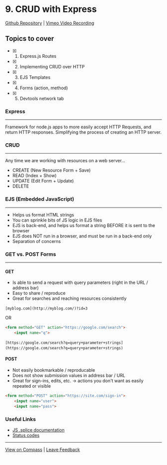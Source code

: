 # 9. CRUD with Express

[Github Repository](https://mandrillapp.com/track/click/30244704/github.com?p=eyJzIjoiczBZMTVwUWYxZlExR1AyT1BralpOcE41VmxBIiwidiI6MSwicCI6IntcInVcIjozMDI0NDcwNCxcInZcIjoxLFwidXJsXCI6XCJodHRwczpcXFwvXFxcL2dpdGh1Yi5jb21cXFwvQWxmcmVkbzA4XFxcL0NvaG9ydC1KdW5lLTEyLTIwMjNcXFwvdHJlZVxcXC9tYWluXFxcL1cwNk0wMyUyMC0lMjBDUlVEJTIwd2l0aCUyMEV4cHJlc3NcIixcImlkXCI6XCJmNGFiYTc0ODU3MzY0MzU0OTdhYTZjZmM2MDk2OTE4OFwiLFwidXJsX2lkc1wiOltcIjViMDY3OTE5NjYwMmY5ZjNjYjFjMDYzNmZkYzU2YzA0NGYxNjI1Y2VcIl19In0) | [Vimeo Video Recording](https://mandrillapp.com/track/click/30244704/vimeo.com?p=eyJzIjoiT0g5QnNfNUppVnlBS05RWF84ek10ZHBfZm9NIiwidiI6MSwicCI6IntcInVcIjozMDI0NDcwNCxcInZcIjoxLFwidXJsXCI6XCJodHRwczpcXFwvXFxcL3ZpbWVvLmNvbVxcXC84NDc2NDMyMjdcXFwvMmIyY2NjZDU5Nj9zaGFyZT1jb3B5XCIsXCJpZFwiOlwiZjRhYmE3NDg1NzM2NDM1NDk3YWE2Y2ZjNjA5NjkxODhcIixcInVybF9pZHNcIjpbXCI1MTljOWRlOGI4Y2RhZmRjNzQ2NzY1OTlmZmY1ZTY4YmQ1NjVkZjY3XCJdfSJ9)

## Topics to cover

- [x] 1. Express.js Routes
- [x] 2. Implementing CRUD over HTTP
- [x] 3. EJS Templates
- [x] 4. Forms (action, method)
- [x] 5. Devtools network tab

### Express

---

Framework for node.js apps to more easily accept HTTP Requests, and return HTTP responses. Simplifying the process of creating an HTTP server.

### CRUD

---

Any time we are working with resources on a web server...

- CREATE (New Resource Form + Save)
- READ (Index + Show)
- UPDATE (Edit Form + Update)
- DELETE

### EJS (Embedded JavaScript)

---

- Helps us format HTML strings
- You can sprinkle bits of JS logic in EJS files
- EJS is back-end, and helps us format a string BEFORE it is sent to the browser
- EJS does NOT run in a browser, and must be run in a back-end only
- Separation of concerns

### GET vs. POST Forms

---

#### GET

- Is able to send a request with query parameters (right in the URL / address bar)
- Easy to share / reproduce
- Great for searches and reaching resources consistently

`[myblog.com](http://myblog.com/)?id=3`

OR

```html
<form method="GET" action="https://google.com/search">
    <input name="q">
```

`[https://google.com/search?q=query+parameter+strings](https://google.com/search?q=query+parameter+strings)`

#### POST

- Not easily bookmarkable / reproducable
- Does not show submission values in address bar / URL
- Great for sign-ins, edits, etc. -> actions you don't want as easily repeated or visible

```html
<form method="POST" action="https://site.com/sign-in">
    <input name="user">
    <input name="pass">
```

### Useful Links

- [JS .splice documentation](https://mandrillapp.com/track/click/30244704/developer.mozilla.org?p=eyJzIjoicXhFVnNNQkIyQzBYNXJYM1pRUktibXNpaHVNIiwidiI6MSwicCI6IntcInVcIjozMDI0NDcwNCxcInZcIjoxLFwidXJsXCI6XCJodHRwczpcXFwvXFxcL2RldmVsb3Blci5tb3ppbGxhLm9yZ1xcXC9lbi1VU1xcXC9kb2NzXFxcL1dlYlxcXC9KYXZhU2NyaXB0XFxcL1JlZmVyZW5jZVxcXC9HbG9iYWxfT2JqZWN0c1xcXC9BcnJheVxcXC9zcGxpY2VcIixcImlkXCI6XCJmNGFiYTc0ODU3MzY0MzU0OTdhYTZjZmM2MDk2OTE4OFwiLFwidXJsX2lkc1wiOltcImVjNmI0MmQzYjVmMWEyOWI3ZGIyOTc3ZjJkOGJiYmE0MTVkYmIyZjZcIl19In0)
- [Status codes](https://mandrillapp.com/track/click/30244704/www.restapitutorial.com?p=eyJzIjoiR1NHbW92cFVvX2QyRUIyMmdNUkNzdzVXN0RFIiwidiI6MSwicCI6IntcInVcIjozMDI0NDcwNCxcInZcIjoxLFwidXJsXCI6XCJodHRwczpcXFwvXFxcL3d3dy5yZXN0YXBpdHV0b3JpYWwuY29tXFxcL2h0dHBzdGF0dXNjb2Rlcy5odG1sXCIsXCJpZFwiOlwiZjRhYmE3NDg1NzM2NDM1NDk3YWE2Y2ZjNjA5NjkxODhcIixcInVybF9pZHNcIjpbXCI0YjI5Y2ViZDM4ZmFhMDQ0MDFkMTFmNjcxOWExZGU3NmFmMGVhM2RjXCJdfSJ9)

---

[View on Compass](https://mandrillapp.com/track/click/30244704/flex-web.compass.lighthouselabs.ca?p=eyJzIjoiUF9TSkF3N2hZdlFlMTZVWW0tNmw4My1qdDdRIiwidiI6MSwicCI6IntcInVcIjozMDI0NDcwNCxcInZcIjoxLFwidXJsXCI6XCJodHRwOlxcXC9cXFwvZmxleC13ZWIuY29tcGFzcy5saWdodGhvdXNlbGFicy5jYVxcXC9hY3Rpdml0aWVzXFxcLzUyMlxcXC9sZWN0dXJlc1xcXC85MTRcIixcImlkXCI6XCJmNGFiYTc0ODU3MzY0MzU0OTdhYTZjZmM2MDk2OTE4OFwiLFwidXJsX2lkc1wiOltcImZiYWM3MTQ2MWU0ZDE3NDcyNjAwYWE3NWUxNmYwM2Y0NThjN2JkZmZcIl19In0) | [Leave Feedback](https://mandrillapp.com/track/click/30244704/flex-web.compass.lighthouselabs.ca?p=eyJzIjoiSExVNnItczQ1YWJoemNMd09aVE9ReTVVSnNzIiwidiI6MSwicCI6IntcInVcIjozMDI0NDcwNCxcInZcIjoxLFwidXJsXCI6XCJodHRwOlxcXC9cXFwvZmxleC13ZWIuY29tcGFzcy5saWdodGhvdXNlbGFicy5jYVxcXC9mZWVkYmFja3NcIixcImlkXCI6XCJmNGFiYTc0ODU3MzY0MzU0OTdhYTZjZmM2MDk2OTE4OFwiLFwidXJsX2lkc1wiOltcImY2MmI4ZGI4YWE0MmQxYTYxNDI0M2M0ZjYwNDg4M2ZiOGVmYjYzOTBcIl19In0)

![open.gif](9.%20CRUD%20with%20Express.assets/open.gif)

